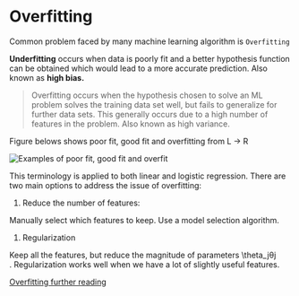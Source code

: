 # Overfitting

Common problem faced by many machine learning algorithm is `Overfitting`

**Underfitting** occurs when data is poorly fit and a better hypothesis function can be obtained which would lead to a more accurate prediction. Also known as **high bias.**

> Overfitting occurs when the hypothesis chosen to solve an ML problem solves the training data set well, but fails to generalize for further data sets. This generally occurs due to a high number of features in the problem. Also known as high variance.

Figure belows shows poor fit, good fit and overfitting from L -> R

![Examples of poor fit, good fit and overfit](https://d3c33hcgiwev3.cloudfront.net/imageAssetProxy.v1/0cOOdKsMEeaCrQqTpeD5ng_2a806eb8d988461f716f4799915ab779_Screenshot-2016-11-15-00.23.30.png?expiry=1588118400000&hmac=WI6Q-lK1ll5GK1_Ljy2-hXLGcfrKMAGLSsB6CkNaGO8)

This terminology is applied to both linear and logistic regression. There are two main options to address the issue of overfitting:

1. Reduce the number of features:

Manually select which features to keep.
Use a model selection algorithm.

1. Regularization

Keep all the features, but reduce the magnitude of parameters \theta_jθj  
​ .
Regularization works well when we have a lot of slightly useful features.

[Overfitting further reading](https://www.coursera.org/learn/machine-learning/supplement/VTe37/the-problem-of-overfitting)
